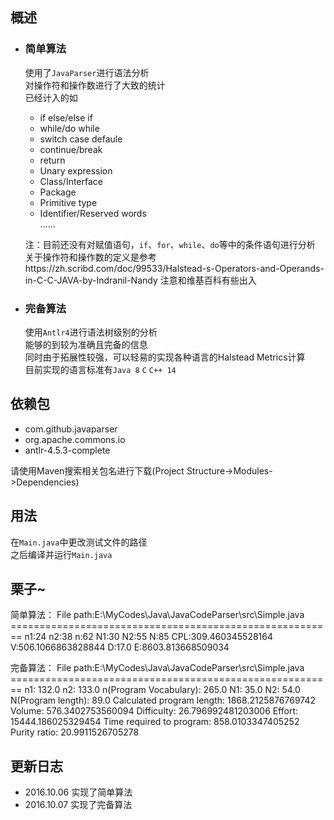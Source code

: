 概述
---
- ### 简单算法  
  使用了```JavaParser```进行语法分析  
  对操作符和操作数进行了大致的统计  
  已经计入的如
   - if else/else if
   - while/do while
   - switch case defaule  
   - continue/break
   - return
   - Unary expression
   - Class/Interface
   - Package
   - Primitive type
   - Identifier/Reserved words  
   ......

  注：目前还没有对赋值语句，```if```、```for```、```while```、```do```等中的条件语句进行分析  
  关于操作符和操作数的定义是参考https://zh.scribd.com/doc/99533/Halstead-s-Operators-and-Operands-in-C-C-JAVA-by-Indranil-Nandy 注意和维基百科有些出入

- ### 完备算法  
  使用```Antlr4```进行语法树级别的分析  
  能够的到较为准确且完备的信息  
  同时由于拓展性较强，可以轻易的实现各种语言的Halstead Metrics计算  
  目前实现的语言标准有```Java 8``` ```C``` ```C++ 14```


依赖包
----
 - com.github.javaparser
 - org.apache.commons.io
 - antlr-4.5.3-complete

请使用Maven搜索相关包名进行下载(Project Structure->Modules->Dependencies)  


用法
---
在```Main.java```中更改测试文件的路径  
之后编译并运行```Main.java```

栗子~
---
简单算法：
    File path:E:\MyCodes\Java\JavaCodeParser\src\Simple.java
    ========================================================
    n1:24
    n2:38
    n:62
    N1:30
    N2:55
    N:85
    CPL:309.460345528164
    V:506.1066863828844
    D:17.0
    E:8603.813668509034

完备算法：
    File path:E:\MyCodes\Java\JavaCodeParser\src\Simple.java
    ========================================================
    n1:								132.0
    n2:								133.0
    n(Program Vocabulary):			265.0
    N1:								35.0
    N2:								54.0
    N(Program length):				89.0
    Calculated program length:		1868.2125876769742
    Volume:							576.3402753560094
    Difficulty:						26.796992481203006
    Effort:							15444.186025329454
    Time required to program:		858.0103347405252
    Purity ratio:					20.9911526705278

更新日志
---
- 2016.10.06 实现了简单算法  
- 2016.10.07 实现了完备算法
